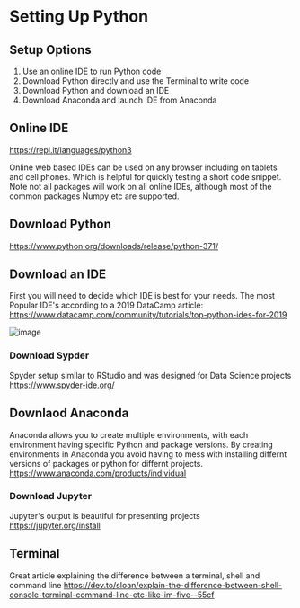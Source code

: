 # Setting Up Python 

## Setup Options 
1. Use an online IDE to run Python code
2. Download Python directly and use the Terminal to write code
3. Download Python and download an IDE 
4. Download Anaconda and launch IDE from Anaconda 

## Online IDE 
https://repl.it/languages/python3

Online web based IDEs can be used on any browser including on tablets and cell phones. 
Which is helpful for quickly testing a short code snippet. 
Note not all packages will work on all online IDEs, although most of the common packages Numpy etc are supported. 

## Download Python
https://www.python.org/downloads/release/python-371/

## Download an IDE 
First you will need to decide which IDE is best for your needs. 
The most Popular IDE's according to a 2019 DataCamp article: https://www.datacamp.com/community/tutorials/top-python-ides-for-2019

![image](https://user-images.githubusercontent.com/28680575/104382910-fbec6f00-54fc-11eb-9a67-9431368822e7.png)

### Download Sypder
Spyder setup similar to RStudio and was designed for Data Science projects 
https://www.spyder-ide.org/

## Downlaod Anaconda 
Anaconda allows you to create multiple environments, with each environment having specific Python and package versions. 
By creating environments in Anaconda you avoid having to mess with installing differnt versions of packages or python for differnt projects. 
https://www.anaconda.com/products/individual

### Download Jupyter
Jupyter's output is beautiful for presenting projects
https://jupyter.org/install

## Terminal 
Great article explaining the difference between a terminal, shell and command line 
https://dev.to/sloan/explain-the-difference-between-shell-console-terminal-command-line-etc-like-im-five--55cf

